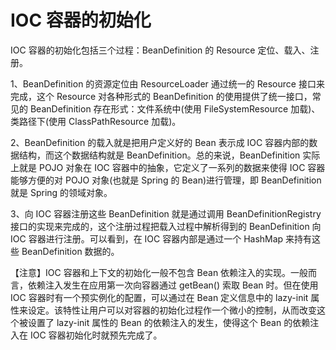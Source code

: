 # IOC 容器的初始化
IOC 容器的初始化包括三个过程：BeanDefinition 的 Resource 定位、载入、注册。

1、BeanDefinition 的资源定位由 ResourceLoader 通过统一的 Resource 接口来完成，这个 Resource 对各种形式的 BeanDefinition 的使用提供了统一接口，常见的 BeanDefinition 存在形式：文件系统中(使用 FileSystemResource 加载)、类路径下(使用 ClassPathResource 加载)。

2、BeanDefinition 的载入就是把用户定义好的 Bean 表示成 IOC 容器内部的数据结构，而这个数据结构就是 BeanDefinition。总的来说，BeanDefinition 实际上就是 POJO 对象在 IOC 容器中的抽象，它定义了一系列的数据来使得 IOC 容器能够方便的对 POJO 对象(也就是 Spring 的 Bean)进行管理，即 BeanDefinition 就是 Spring 的领域对象。

3、向 IOC 容器注册这些 BeanDefinition 就是通过调用 BeanDefinitionRegistry 接口的实现来完成的，这个注册过程把载入过程中解析得到的 BeanDefinition 向 IOC 容器进行注册。可以看到，在 IOC 容器内部是通过一个 HashMap 来持有这些 BeanDefinition 数据的。

【注意】IOC 容器和上下文的初始化一般不包含 Bean 依赖注入的实现。一般而言，依赖注入发生在应用第一次向容器通过 getBean() 索取 Bean 时。但在使用 IOC 容器时有一个预实例化的配置，可以通过在 Bean 定义信息中的 lazy-init 属性来设定。该特性让用户可以对容器的初始化过程作一个微小的控制，从而改变这个被设置了 lazy-init 属性的 Bean 的依赖注入的发生，使得这个 Bean 的依赖注入在 IOC 容器初始化时就预先完成了。
